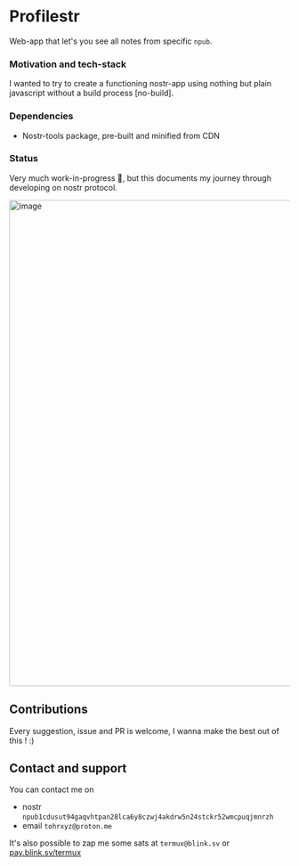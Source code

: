 # Profilestr
Web-app that let's you see all notes from specific `npub`.

### Motivation and tech-stack
I wanted to try to create a functioning nostr-app using nothing but plain javascript without a build process [no-build].

### Dependencies
- Nostr-tools package, pre-built and minified from CDN

### Status
Very much work-in-progress 🚧, but this documents my journey through developing on nostr protocol.


<img width="873" alt="image" src="https://github.com/user-attachments/assets/f6079fda-3225-4eb7-abc9-df13c97e7d24">


## Contributions
Every suggestion, issue and PR is welcome, I wanna make the best out of this ! :)

## Contact and support
You can contact me on
- nostr `npub1cdusut94gaqvhtpan28lca6y8czwj4akdrw5n24stckr52wmcpuqjmnrzh`
- email `tohrxyz@proton.me`

It's also possible to zap me some sats at
`termux@blink.sv` or [pay.blink.sv/termux](https://pay.blink.sv/termux)

